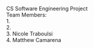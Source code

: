 CS Software Engineering Project<br>
Team Members:<br>
1.<br>
2.<br>
3. Nicole Traboulsi<br>
4. Matthew Camarena

